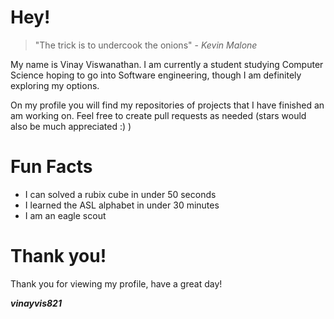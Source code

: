 # Hey!
> "The trick is to undercook the onions" - _Kevin Malone_

My name is Vinay Viswanathan. I am currently a student studying Computer Science hoping to go into Software engineering, though I am definitely exploring my options.

On my profile you will find my repositories of projects that I have finished an am working on. Feel free to create pull requests as needed 
(stars would also be much appreciated :) )

# Fun Facts
* I can solved a rubix cube in under 50 seconds
* I learned the ASL alphabet in under 30 minutes
* I am an eagle scout

# Thank you!
Thank you for viewing my profile, have a great day!

**_vinayvis821_**


<!--
**vinayvis821/vinayvis821** is a ✨ _special_ ✨ repository because its `README.md` (this file) appears on your GitHub profile.

Here are some ideas to get you started:

- 🔭 I’m currently working on ...
- 🌱 I’m currently learning ...
- 👯 I’m looking to collaborate on ...
- 🤔 I’m looking for help with ...
- 💬 Ask me about ...
- 📫 How to reach me: ...
- 😄 Pronouns: ...
- ⚡ Fun fact: ...
-->
